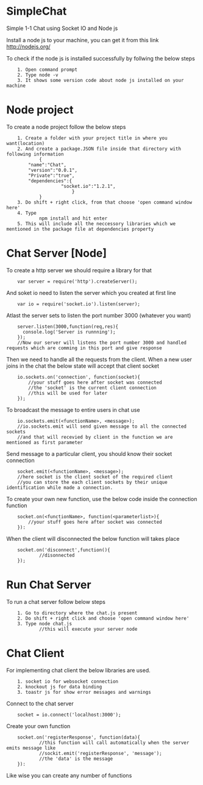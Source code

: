 SimpleChat
==========

Simple 1-1 Chat  using Socket IO and Node js

Install a node js to your machine, you can get it from this link
        http://nodejs.org/
        
To check if the node js is installed successfully by follwing the below steps

        1. Open command prompt
        2. Type node -v
        3. It shows some version code about node js installed on your machine

Node project
============

To create a node project follow the below steps

        1. Create a folder with your project title in where you want(location)
        2. And create a package.JSON file inside that directory with following information
                {
        	"name":"Chat",
        	"version":"0.0.1",
        	"Private":"true",
        	"dependencies":{
        		        "socket.io":"1.2.1",
        	                }
                }
        3. Do shift + right click, from that choose 'open command window here'
        4. Type
                npm install and hit enter
        5. This will include all the neccessory libraries which we mentioned in the package file at dependencies property


Chat Server [Node]
==================

To create a http server we should require a library for that
        
        var server = require('http').createServer();
                
And soket io need to listen the server which you created at first line
        
        var io = require('socket.io').listen(server);
        
Atlast the server sets to listen the port number 3000 (whatever you want)        
        
        server.listen(3000,function(req,res){
          console.log('Server is runnning');
        });
        //Now our server will listens the port number 3000 and handled requests which are comming in this port and give response

Then we need to handle all the requests from the client. When a new user joins in the chat the below state will accept that client socket

        io.sockets.on('connection', function(socket){
        	//your stuff goes here after socket was connected
        	//the 'socket' is the current client connection
        	//this will be used for later	
        });

To broadcast the message to entire users in chat use

        io.sockets.emit(<functionName>, <message>);
        //io.sockets.emit will send given message to all the connected sockets
        //and that will recevied by client in the function we are mentioned as first parameter

Send message to a particular client, you should know their socket connection

        socket.emit(<functionName>, <message>);
        //here socket is the client socket of the required client
        //you can store the each client sockets by their unique identification while made a connection.

To create your own new function, use the below code inside the connection function

        socket.on(<functionName>, function(<parameterlist>){
        	//your stuff goes here after socket was connected
        }):
        
When the client will disconnected the below function will takes place

        socket.on('disconnect',function(){
                //disonnected
        });

Run Chat Server
===============

To run a chat server follow below steps

        1. Go to directory where the chat.js present
        2. Do shift + right click and choose 'open command window here'
        3. Type node chat.js
                //this will execute your server node


Chat Client
===========

For implementing chat client the below libraries are used.

        1. socket io for websocket connection
        2. knockout js for data binding
        3. toastr js for show error messages and warnings

Connect to the chat server

        socket = io.connect('localhost:3000');

Create your own function  

        socket.on('registerResponse', function(data){
                //this function will call automatically when the server emits message like
                //sockit.emit('registerResponse', 'message');
                //the 'data' is the message
        }):

Like wise you can create any number of functions 
